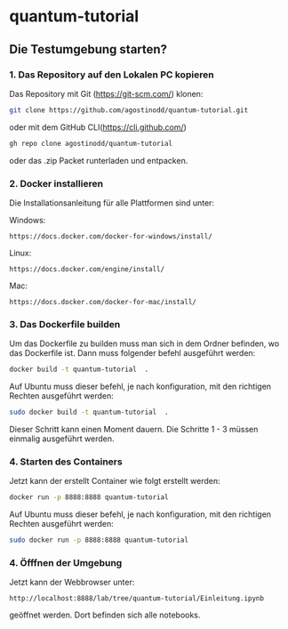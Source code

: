 # quantum-tutorial

## Die Testumgebung starten?

### 1. Das Repository auf den Lokalen PC kopieren
Das Repository mit Git (https://git-scm.com/) klonen:
```bash
git clone https://github.com/agostinodd/quantum-tutorial.git 
```

oder mit dem GitHub CLI(https://cli.github.com/)
```bash
gh repo clone agostinodd/quantum-tutorial
```

oder das .zip Packet runterladen und entpacken.

### 2. Docker installieren
Die Installationsanleitung für alle Plattformen sind unter:

Windows:
```url
https://docs.docker.com/docker-for-windows/install/
```
   
Linux:
```url
https://docs.docker.com/engine/install/
```

Mac:
```url
https://docs.docker.com/docker-for-mac/install/
```

### 3. Das Dockerfile builden
Um das Dockerfile zu builden muss man sich in dem Ordner befinden, wo das Dockerfile ist. Dann muss folgender befehl ausgeführt werden:

```bash
docker build -t quantum-tutorial  .
```

Auf Ubuntu muss dieser befehl, je nach konfiguration, mit den richtigen Rechten ausgeführt werden:

```bash
sudo docker build -t quantum-tutorial  .
```

Dieser Schritt kann einen Moment dauern.
Die Schritte 1 - 3 müssen einmalig ausgeführt werden.

### 4. Starten des Containers
Jetzt kann der erstellt Container wie folgt erstellt werden:

```bash
docker run -p 8888:8888 quantum-tutorial
```
 
Auf Ubuntu muss dieser befehl, je nach konfiguration, mit den richtigen Rechten ausgeführt werden:

```bash
sudo docker run -p 8888:8888 quantum-tutorial
```

### 4. Öfffnen der Umgebung
Jetzt kann der Webbrowser unter:

```url
http://localhost:8888/lab/tree/quantum-tutorial/Einleitung.ipynb
```

geöffnet werden. Dort befinden sich alle notebooks.
